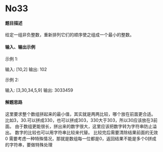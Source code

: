 # No33
#### 题目描述
给定一组非负整数，重新排列它们的顺序使之组成一个最小的整数。
#### 输入、输出示例
示例 1:

输入: [10,2]
输出: 102

示例 2:

输入: [3,30,34,5,9]
输出: 3033459

#### 解题思路
这里要求整个数组拼起来的最小值，其实就是两两比较，哪个放在前面更合适。
比如3，30.可以拼成330，也可以拼成303，330大于303，所以30应该放在3前面。
由于数组更能很长，拼出来的数字很大，这里应该把数字转为字符串防止溢出。
数字的比较也可以用字符串比较来代替。
比较完后需要清除结果前面的无效0
需要考虑一种特殊情况，那就是数组每一位都是0，返回结果不能是多个0拼成的字符串，要做特殊处理